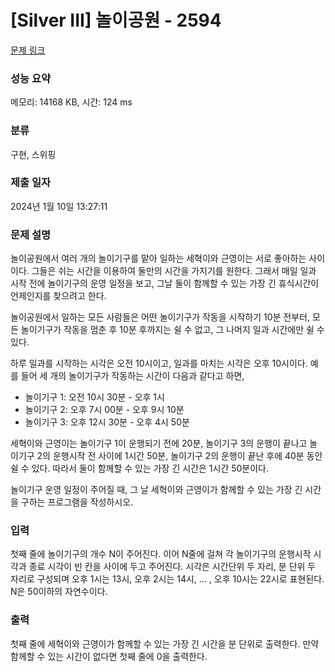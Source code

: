 # [Silver III] 놀이공원 - 2594 

[문제 링크](https://www.acmicpc.net/problem/2594) 

### 성능 요약

메모리: 14168 KB, 시간: 124 ms

### 분류

구현, 스위핑

### 제출 일자

2024년 1월 10일 13:27:11

### 문제 설명

<p>놀이공원에서 여러 개의 놀이기구를 맡아 일하는 세혁이와 근영이는 서로 좋아하는 사이이다. 그들은 쉬는 시간을 이용하여 둘만의 시간을 가지기를 원한다. 그래서 매일 일과 시작 전에 놀이기구의 운영 일정을 보고, 그날 둘이 함께할 수 있는 가장 긴 휴식시간이 언제인지를 찾으려고 한다.</p>

<p>놀이공원에서 일하는 모든 사람들은 어떤 놀이기구가 작동을 시작하기 10분 전부터, 모든 놀이기구가 작동을 멈춘 후 10분 후까지는 쉴 수 없고, 그 나머지 일과 시간에만 쉴 수 있다.</p>

<p>하루 일과를 시작하는 시각은 오전 10시이고, 일과를 마치는 시각은 오후 10시이다. 예를 들어 세 개의 놀이기구가 작동하는 시간이 다음과 같다고 하면,</p>

<ul>
	<li>놀이기구 1: 오전 10시 30분 - 오후 1시</li>
	<li>놀이기구 2: 오후 7시 00분 - 오후 9시 10분</li>
	<li>놀이기구 3: 오후 12시 30분 - 오후 4시 50분</li>
</ul>

<p>세혁이와 근영이는 놀이기구 1이 운행되기 전에 20분, 놀이기구 3의 운행이 끝나고 놀이기구 2의 운행시작 전 사이에 1시간 50분, 놀이기구 2의 운행이 끝난 후에 40분 동안 쉴 수 있다. 따라서 둘이 함께할 수 있는 가장 긴 시간은 1시간 50분이다.</p>

<p>놀이기구 운영 일정이 주어질 때, 그 날 세혁이와 근영이가 함께할 수 있는 가장 긴 시간을 구하는 프로그램을 작성하시오.</p>

### 입력 

 <p>첫째 줄에 놀이기구의 개수 N이 주어진다. 이어 N줄에 걸쳐 각 놀이기구의 운행시작 시각과 종료 시각이 빈 칸을 사이에 두고 주어진다. 시각은 시간단위 두 자리, 분 단위 두 자리로 구성되며 오후 1시는 13시, 오후 2시는 14시, ... , 오후 10시는 22시로 표현된다. N은 50이하의 자연수이다.</p>

### 출력 

 <p>첫째 줄에 세혁이와 근영이가 함께할 수 있는 가장 긴 시간을 분 단위로 출력한다. 만약 함께할 수 있는 시간이 없다면 첫째 줄에 0을 출력한다.</p>

